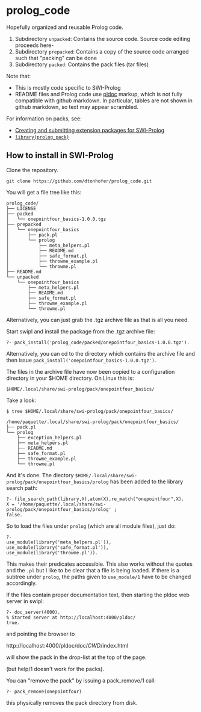 # prolog_code

Hopefully organized and reusable Prolog code.

1. Subdirectory `unpacked`: Contains the source code. Source code editing proceeds here-
1. Subdirectory `prepacked`: Contains a copy of the source code arranged such that "packing" can be done
1. Subdirectory `packed`: Contains the pack files (tar files)

Note that:

- This is mostly code specific to SWI-Prolog
- README files and Prolog code use [pldoc](https://eu.swi-prolog.org/pldoc/doc_for?object=section%28%27packages/pldoc.html%27%29) 
  markup, which is not fully compatible with github markdown. In particular, tables are not shown in github markdown, 
  so text may appear scrambled.

For information on packs, see:

- [Creating and submitting extension packages for SWI-Prolog](https://eu.swi-prolog.org/howto/Pack.html)
- [`library(prolog_pack)`](https://eu.swi-prolog.org/pldoc/man?section=prologpack)

## How to install in SWI-Prolog

Clone the repository.

```
git clone https://github.com/dtonhofer/prolog_code.git
```

You will get a file tree like this:

```
prolog_code/
├── LICENSE
├── packed
│   └── onepointfour_basics-1.0.0.tgz
├── prepacked
│   └── onepointfour_basics
│       ├── pack.pl
│       └── prolog
│           ├── meta_helpers.pl
│           ├── README.md
│           ├── safe_format.pl
│           ├── throwme_example.pl
│           └── throwme.pl
├── README.md
└── unpacked
    └── onepointfour_basics
        ├── meta_helpers.pl
        ├── README.md
        ├── safe_format.pl
        ├── throwme_example.pl
        └── throwme.pl
```

Alternatively, you can just grab the .tgz archive file as that is all you need.

Start swipl and install the package from the .tgz archive file:

```
?- pack_install('prolog_code/packed/onepointfour_basics-1.0.0.tgz').
```

Alternatively, you can cd to the directory which contains the archive file and then issue `pack_install('onepointfour_basics-1.0.0.tgz')`.

The files in the archive file have now been copied to a configuration directory in your $HOME directory. On Linux this is:

```
$HOME/.local/share/swi-prolog/pack/onepointfour_basics/
```

Take a look:

```
$ tree $HOME/.local/share/swi-prolog/pack/onepointfour_basics/

/home/paquette/.local/share/swi-prolog/pack/onepointfour_basics/
├── pack.pl
└── prolog
    ├── exception_helpers.pl
    ├── meta_helpers.pl
    ├── README.md
    ├── safe_format.pl
    ├── throwme_example.pl
    └── throwme.pl
```

And it's done. The diectory `$HOME/.local/share/swi-prolog/pack/onepointfour_basics/prolog` has been added to the library search path:

```
?- file_search_path(library,X),atom(X),re_match("onepointfour",X).
X = '/home/paquette/.local/share/swi-prolog/pack/onepointfour_basics/prolog' ;
false.
```

So to load the files under `prolog` (which are all module files), just do:

```
?- 
use_module(library('meta_helpers.pl')),
use_module(library('safe_format.pl')),
use_module(library('throwme.pl')).
```

This makes their predicates accessible. This also works without the quotes and
the `.pl` but I like to be clear that a file is being loaded. 
If there is a subtree under `prolog`, the paths given to `use_module/1` have to be changed accordingly.

If the files contain proper documentation text, then starting the pldoc web server in swipl:

```
?- doc_server(4000).
% Started server at http://localhost:4000/pldoc/
true.
```

and pointing the browser to 

http://localhost:4000/pldoc/doc/_CWD_/index.html

will show the pack in the drop-list at the top of the page.

(but help/1 doesn't work for the packs).

You can "remove the pack" by issuing a pack_remove/1 call:

```
?- pack_remove(onepointfour)
```

this physically removes the pack directory from disk.
